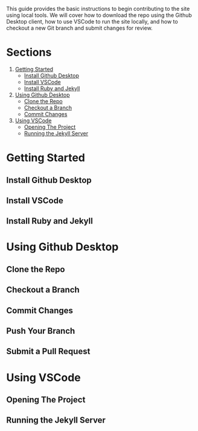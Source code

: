 <!-- CONTRIBUTORS_GUIDE.md -->

This guide provides the basic instructions to begin contributing to the site using local tools. We will cover how to download the repo using the Github Desktop client, how to use VSCode to run the site locally, and how to checkout a new Git branch and submit changes for review.

# Sections

1. [Getting Started](#getting-started)
   * [Install Github Desktop](#install-github-desktop)
   * [Install VSCode](#install-vscode)
   * [Install Ruby and Jekyll](#install-ruby-and-jekyll)
2. [Using Github Desktop](#using-github-desktop)
   * [Clone the Repo](#clone-the-repo)
   * [Checkout a Branch](#checkout-a-branch)
   * [Commit Changes](#commit-changes)
3. [Using VSCode](#using-vscode)
   * [Opening The Project](#opening-the-project)
   * [Running the Jekyll Server](#running-the-jekyll-server)

# Getting Started

## Install Github Desktop

## Install VSCode

## Install Ruby and Jekyll 


# Using Github Desktop

## Clone the Repo

## Checkout a Branch

## Commit Changes

## Push Your Branch

## Submit a Pull Request



# Using VSCode

## Opening The Project

## Running the Jekyll Server







